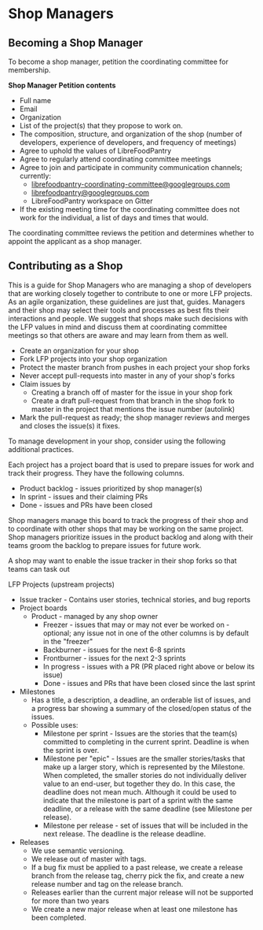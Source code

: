 Shop Managers
=============

Becoming a Shop Manager
-----------------------

To become a shop manager, petition the coordinating committee for membership.

**Shop Manager Petition contents**
* Full name
* Email
* Organization
* List of the project(s) that they propose to work on.
* The composition, structure, and organization of the shop (number of developers, experience of developers, and frequency of meetings)
* Agree to uphold the values of LibreFoodPantry
* Agree to regularly attend coordinating committee meetings
* Agree to join and participate in community communication channels; currently:
    * librefoodpantry-coordinating-committee@googlegroups.com
    * librefoodpantry@googlegroups.com
    * LibreFoodPantry workspace on Gitter
* If the existing meeting time for the coordinating committee does not work for the individual, a list of days and times that would.

The coordinating committee reviews the petition and determines whether to
appoint the applicant as a shop manager.


Contributing as a Shop
----------------------

This is a guide for Shop Managers who are managing a shop of developers that are working closely together to contribute to one or more LFP projects. As an agile organization, these guidelines are just that, guides. Managers and their shop may select their tools and processes as best fits their interactions and people. We suggest that shops make such decisions with the LFP values in mind and discuss them at coordinating committee meetings so that others are aware and may learn from them as well.

* Create an organization for your shop
* Fork LFP projects into your shop organization
* Protect the master branch from pushes in each project your shop forks
* Never accept pull-requests into master in any of your shop's forks
* Claim issues by
    * Creating a branch off of master for the issue in your shop fork
    * Create a draft pull-request from that branch in the shop fork to master in the project that mentions the issue number (autolink)
* Mark the pull-request as ready; the shop manager reviews and merges and closes the issue(s) it fixes.

To manage development in your shop, consider using the following additional practices.

Each project has a project board that is used to prepare issues for work and track their progress. They have the following columns.

* Product backlog - issues prioritized by shop manager(s)
* In sprint - issues and their claiming PRs
* Done - issues and PRs have been closed

Shop managers manage this board to track the progress of their shop and to coordinate with other shops that may be working on the same project. Shop managers prioritize issues in the product backlog and along with their teams groom the backlog to prepare issues for future work.

A shop may want to enable the issue tracker in their shop forks so that teams can task out

LFP Projects (upstream projects)
* Issue tracker - Contains user stories, technical stories, and bug reports
* Project boards
    * Product - managed by any shop owner
        * Freezer - issues that may or may not ever be worked on - optional; any issue not in one of the other columns is by default in the "freezer"
        * Backburner - issues for the next 6-8 sprints
        * Frontburner - issues for the next 2-3 sprints
        * In progress - issues with a PR (PR placed right above or below its issue)
        * Done - issues and PRs that have been closed since the last sprint
* Milestones
    * Has a title, a description, a deadline, an orderable list of issues, and a progress bar showing a summary of the closed/open status of the issues.
    * Possible uses:
        * Milestone per sprint - Issues are the stories that the team(s) committed to completing in the current sprint. Deadline is when the sprint is over.
        * Milestone per "epic" - Issues are the smaller stories/tasks that make up a larger story, which is represented by the Milestone. When completed, the smaller stories do not individually deliver value to an end-user, but together they do. In this case, the deadline does not mean much. Although it could be used to indicate that the milestone is part of a sprint with the same deadline, or a release with the same deadline (see Milestone per release).
        * Milestone per release - set of issues that will be included in the next release. The deadline is the release deadline.
* Releases
    * We use semantic versioning.
    * We release out of master with tags.
    * If a bug fix must be applied to a past release, we create a release branch from the release tag, cherry pick the fix, and create a new release number and tag on the release branch.
    * Releases earlier than the current major release will not be supported for more than two years
    * We create a new major release when at least one milestone has been completed.
